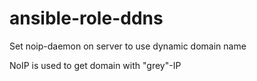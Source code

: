 # ansible-role-ddns
Set noip-daemon on server to use dynamic domain name

NoIP is used to get domain with "grey"-IP
